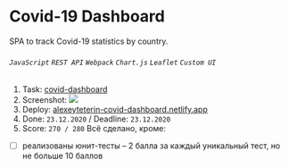 # Covid-19 Dashboard
SPA to track Covid-19 statistics by country.
###### `JavaScript` `REST API` `Webpack` `Chart.js` `Leaflet` `Custom UI`

1. Task: [covid-dashboard](https://github.com/rolling-scopes-school/tasks/blob/master/tasks/covid-dashboard.md)
2. Screenshot: 
![](https://user-images.githubusercontent.com/59282193/104051764-7ae65c80-520a-11eb-9e6d-2f632b9a5430.png)
3. Deploy:
[alexeyteterin-covid-dashboard.netlify.app](https://alexeyteterin-covid-dashboard.netlify.app/)
4. Done: `23.12.2020` / Deadline: `23.12.2020`
5. Score: `270 / 280`
Всё сделано, кроме:
- [ ] реализованы юнит-тесты – 2 балла за каждый уникальный тест, но не больше 10 баллов
